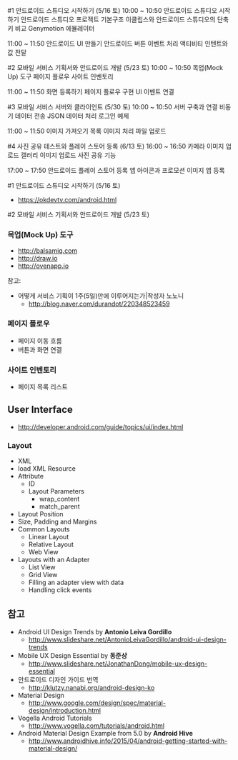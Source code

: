 #1 안드로이드 스튜디오 시작하기 (5/16 토)
10:00 ~ 10:50
안드로이드 스튜디오 시작하기
안드로이드 스튜디오 프로젝트 기본구조
이클립스와 안드로이드 스튜디오의 단축키 비교
Genymotion 에뮬레이터
 
11:00 ~ 11:50
안드로이드 UI 만들기
안드로이드 버튼 이벤트 처리
액티비티
인텐트와 값 전달

#2 모바일 서비스 기획서와 안드로이드 개발 (5/23 토)
10:00 ~ 10:50
목업(Mock Up) 도구
페이지 플로우
사이트 인벤토리

11:00 ~ 11:50
화면 등록하기
페이지 플로우 구현
UI 이벤트 연결

#3 모바일 서비스 서버와 클라이언트 (5/30 토)
10:00 ~ 10:50
서버 구축과 연결
비동기 데이터 전송
JSON 데이터 처리
로그인 예제

11:00 ~ 11:50
이미지 가져오기
목록 이미지 처리
파일 업로드

#4 사진 공유 테스트와 플레이 스토어 등록 (6/13 토)
16:00 ~ 16:50
카메라 이미지 업로드
갤러리 이미지 업로드
사진 공유 기능

17:00 ~ 17:50
안드로이드 플레이 스토어 등록
앱 아이콘과 프로모션 이미지
앱 등록


#1 안드로이드 스튜디오 시작하기 (5/16 토)
* https://okdevtv.com/android.html

#2 모바일 서비스 기획서와 안드로이드 개발 (5/23 토)

### 목업(Mock Up) 도구
* http://balsamiq.com
* http://draw.io
* http://ovenapp.io

참고: 
* 어떻게 서비스 기획이 1주(5일)만에 이루어지는가|작성자 노노니
  * http://blog.naver.com/durandot/220348523459


### 페이지 플로우
* 페이지 이동 흐름
* 버튼과 화면 연결

### 사이트 인벤토리
* 페이지 목록 리스트

## User Interface
* http://developer.android.com/guide/topics/ui/index.html

### Layout
* XML
* load XML Resource
* Attribute
  * ID
  * Layout Parameters
    * wrap_content
    * match_parent
* Layout Position
* Size, Padding and Margins
* Common Layouts
  * Linear Layout
  * Relative Layout
  * Web View
* Layouts with an Adapter
  * List View
  * Grid View
  * Filling an adapter view with data
  * Handling click events


## 참고
* Android UI Design Trends by **Antonio Leiva Gordillo**
  * http://www.slideshare.net/AntonioLeivaGordillo/android-ui-design-trends
* Mobile UX Design Essential by **동준상**
  * http://www.slideshare.net/JonathanDong/mobile-ux-design-essential
* 안드로이드 디자인 가이드 번역
  * http://klutzy.nanabi.org/android-design-ko
* Material Design
  * http://www.google.com/design/spec/material-design/introduction.html
* Vogella Android Tutorials
  * http://www.vogella.com/tutorials/android.html
* Android Material Design Example from 5.0 by **Android Hive**
  * http://www.androidhive.info/2015/04/android-getting-started-with-material-design/
